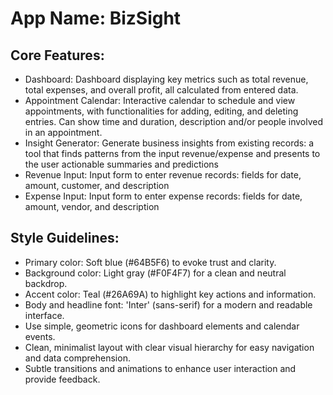 # **App Name**: BizSight

## Core Features:

- Dashboard: Dashboard displaying key metrics such as total revenue, total expenses, and overall profit, all calculated from entered data.
- Appointment Calendar: Interactive calendar to schedule and view appointments, with functionalities for adding, editing, and deleting entries. Can show time and duration, description and/or people involved in an appointment.
- Insight Generator: Generate business insights from existing records: a tool that finds patterns from the input revenue/expense and presents to the user actionable summaries and predictions
- Revenue Input: Input form to enter revenue records: fields for date, amount, customer, and description
- Expense Input: Input form to enter expense records: fields for date, amount, vendor, and description

## Style Guidelines:

- Primary color: Soft blue (#64B5F6) to evoke trust and clarity.
- Background color: Light gray (#F0F4F7) for a clean and neutral backdrop.
- Accent color: Teal (#26A69A) to highlight key actions and information.
- Body and headline font: 'Inter' (sans-serif) for a modern and readable interface.
- Use simple, geometric icons for dashboard elements and calendar events.
- Clean, minimalist layout with clear visual hierarchy for easy navigation and data comprehension.
- Subtle transitions and animations to enhance user interaction and provide feedback.